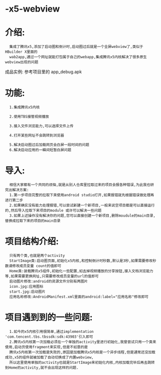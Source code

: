 # -x5-webview

介绍:
====
      集成了腾讯x5,添加了启动图和倒计时,启动图过后就是一个全屏webview了,类似于HBuilder X里面的
      wab2app,通过一个网址就能打包属于自己的webapp,集成腾讯x5内核解决了很多原生webview出现的问题

成品实例:
      参考项目里的 app_debug.apk


功能:
====
      1.集成腾讯x5内核
            
      2.使用TBS接管视频播放

      3.接入文件浏览能力,可以选择文件上传

      4.打开某些网址不会跳转到浏览器

      5.解决启动图过后加载网页会白屏一段时间的问题
      6.解决启动应用的一瞬间短暂白屏问题





导入:
====
      相信大家都有一个共同的烦恼,就是从别人仓库里拉取过来的项目会报各种错误,为此我也研究出解决方案:
      1.第一步项目完整的拉取下来使用android studio打开,如果报错就先根据错误做处理再进行第二步
      2.如果确实没有能力处理报错,可以尝试新建一个新项目,一般来说空项目都是可以直接运行的,然后导入拉取下来项目的module 或许可以解决一些问题
      3.如果上述操作没有解决你的问题,您可以直接创建一个新项目,删除moudule的main目录,替换成拉取下来的项目的main目录






项目结构介绍:
============
      只有两个类,也就是两个activity
      StartImage类:启动图页面,初始化x5内核,和控制倒计时秒数,默认是3秒,如果需要修改秒数请修改成员变量 count的值即可
      Home类:装载腾讯x5组件,初始化一些配置,如去掉视频播放的分享按钮,接入文档浏览能力等,如果需要更换网址,只需要修改成员变量的url的值即可
      启动图片修改:android的资源文件分别有两图片
      icon.jpg:应用图标
      start.jpg:启动图片
      应用名称修改:AndroidManifest.xml里面的android:label="应用名称"修改即可



项目遇到到的一些问题:
======================
      1.如今的x5内核引用很简单,通过implementation 'com.tencent.tbs.tbssdk:sdk:43903'引入即可
      2.腾讯x5内核第一次加载必须在一个单独的activity里进行初始化,我曾尝试只用一个类来使用,启动页使用fragment来实现,但是不如意的是
      腾讯x5内核第一次加载是失败的,原因是加载腾讯x5内核是一个异步线程,但是通常还没加载成功,x5的组件就被加载了自动切换成了内置webview,
      所以这里使用单独的activity也就是StartImage来初始化内核,内核加载完毕后再去跳转到Home的activity,就不会出现这样的问题.
